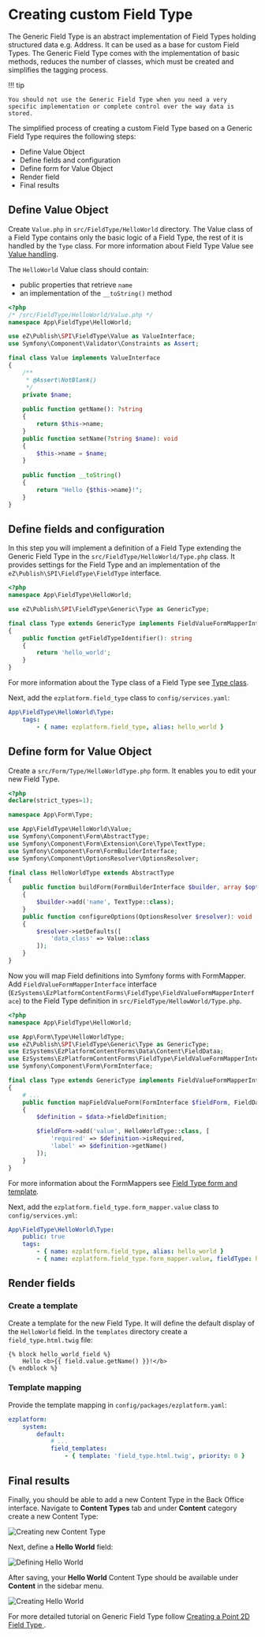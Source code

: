 # Creating custom Field Type

The Generic Field Type is an abstract implementation of Field Types holding structured data e.g. Address.
It can be used as a base for custom Field Types.
The Generic Field Type comes with the implementation of basic methods, reduces the number of classes, which must be created and simplifies the tagging process. 

!!! tip

    You should not use the Generic Field Type when you need a very specific implementation or complete control over the way data is stored.

The simplified process of creating a custom Field Type based on a Generic Field Type requires the following steps:

- Define Value Object
- Define fields and configuration
- Define form for Value Object
- Render field
- Final results

## Define Value Object

Create `Value.php` in `src/FieldType/HelloWorld` directory.
The Value class of a Field Type contains only the basic logic of a Field Type, the rest of it is handled by the `Type` class.
For more information about Field Type Value see [Value handling](../../api/field_type_type_and_value/#value-handling).

The `HelloWorld` Value class should contain:

- public properties that retrieve `name`
- an implementation of the `__toString()` method

```php
<?php
/* /src/FieldType/HelloWorld/Value.php */
namespace App\FieldType\HelloWorld;

use eZ\Publish\SPI\FieldType\Value as ValueInterface;
use Symfony\Component\Validator\Constraints as Assert;

final class Value implements ValueInterface
{
    /**
     * @Assert\NotBlank()
     */
    private $name;
  
    public function getName(): ?string
    {
        return $this->name;
    }
    public function setName(?string $name): void
    {
        $this->name = $name;
    }
    
    public function __toString()
    {
        return "Hello {$this->name}!";
    }
}
```

## Define fields and configuration

In this step you will implement a definition of a Field Type extending the Generic Field Type in the `src/FieldType/HelloWorld/Type.php` class.
It provides settings for the Field Type and an implementation of the `eZ\Publish\SPI\FieldType\FieldType` interface.

```php
<?php
namespace App\FieldType\HelloWorld;

use eZ\Publish\SPI\FieldType\Generic\Type as GenericType;

final class Type extends GenericType implements FieldValueFormMapperInterface
{
    public function getFieldTypeIdentifier(): string
    {
        return 'hello_world';
    }
}
```

For more information about the Type class of a Field Type see [Type class](../../api/field_type_type_and_value.md#type-class).

Next, add the `ezplatform.field_type` class to `config/services.yaml`:

```yaml
App\FieldType\HelloWorld\Type:
    tags:
        - { name: ezplatform.field_type, alias: hello_world }
```

## Define form for Value Object

Create a `src/Form/Type/HelloWorldType.php` form.
It enables you to edit your new Field Type.

```php
<?php
declare(strict_types=1);

namespace App\Form\Type;

use App\FieldType\HelloWorld\Value;
use Symfony\Component\Form\AbstractType;
use Symfony\Component\Form\Extension\Core\Type\TextType;
use Symfony\Component\Form\FormBuilderInterface;
use Symfony\Component\OptionsResolver\OptionsResolver;

final class HelloWorldType extends AbstractType
{
    public function buildForm(FormBuilderInterface $builder, array $options): void
    {
        $builder->add('name', TextType::class);
    }
    public function configureOptions(OptionsResolver $resolver): void
    {
        $resolver->setDefaults([
            'data_class' => Value::class
        ]);
    }
}
```

Now you will map Field definitions into Symfony forms with FormMapper.
Add `FieldValueFormMapperInterface` interface (`EzSystems\EzPlatformContentForms\FieldType\FieldValueFormMapperInterface`)
to the Field Type definition in `src/FieldType/HellowWorld/Type.php`.

```php
<?php
namespace App\FieldType\HelloWorld;

use App\Form\Type\HelloWorldType;
use eZ\Publish\SPI\FieldType\Generic\Type as GenericType;
use EzSystems\EzPlatformContentForms\Data\Content\FieldDataa;
use EzSystems\EzPlatformContentForms\FieldType\FieldValueFormMapperInterface;
use Symfony\Component\Form\FormInterface;

final class Type extends GenericType implements FieldValueFormMapperInterface
{
    # ...
    public function mapFieldValueForm(FormInterface $fieldForm, FieldData $data): void
    {
        $definition = $data->fieldDefinition;

        $fieldForm->add('value', HelloWorldType::class, [
            'required' => $definition->isRequired,
            'label' => $definition->getName()
        ]);
    }
}
```

For more information about the FormMappers see [Field Type form and template](../../api/field_type_form_and_template.md).

Next, add the `ezplatform.field_type.form_mapper.value` class to `config/services.yml`:

```yaml
App\FieldType\HelloWorld\Type:
    public: true
    tags:
        - { name: ezplatform.field_type, alias: hello_world }
        - { name: ezplatform.field_type.form_mapper.value, fieldType: hello_world }
```

## Render fields

### Create a template

Create a template for the new Field Type. It will define the default display of the `HelloWorld` field.
In the `templates` directory create a `field_type.html.twig` file:

```html+twig
{% block hello_world_field %}
    Hello <b>{{ field.value.getName() }}!</b>
{% endblock %}
```

### Template mapping

Provide the template mapping in `config/packages/ezplatform.yaml`:

```yaml
ezplatform:
    system:
        default: 
            # ...
            field_templates:
                - { template: 'field_type.html.twig', priority: 0 }
```

## Final results

Finally, you should be able to add a new Content Type in the Back Office interface.
Navigate to **Content Types** tab and under **Content** category create a new Content Type:

![Creating new Content Type](img/extending_field_type_create.png)

Next, define a **Hello World** field:

![Defining Hello World](img/extending_field_type_definition.png)

After saving, your **Hello World** Content Type should be available under **Content** in the sidebar menu.

![Creating Hello World](img/extending_field_type_hello_world.png)

For more detailed tutorial on Generic Field Type follow [Creating a Point 2D Field Type ](../../tutorials/generic_field_type/creating_a_point2d_field_type.md).
